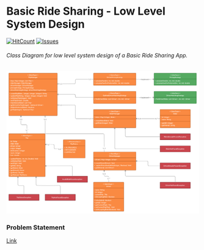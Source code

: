 # Basic Ride Sharing - Low Level System Design

[![HitCount](http://hits.dwyl.com/amarlearning/ride-sharing-low-level-design.svg)](http://hits.dwyl.com/amarlearning/ride-sharing-low-level-design)
[![Issues](https://camo.githubusercontent.com/926d8ca67df15de5bd1abac234c0603d94f66c00/68747470733a2f2f696d672e736869656c64732e696f2f62616467652f636f6e747269627574696f6e732d77656c636f6d652d627269676874677265656e2e7376673f7374796c653d666c6174)](https://github.com/amarlearning/ride-sharing-low-level-design/issues)

###### Class Diagram for low level system design of a Basic Ride Sharing App.

![Basic Ride Sharing image](./class%20diagram/basic-ride-sharing-app.png)

### Problem Statement

[Link](./problem-statement.pdf)

